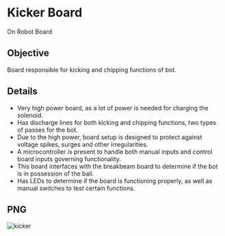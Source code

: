 # Kicker Board
On Robot Board 

## Objective 
Board responsible for kicking and chipping functions of bot.

## Details
- Very high power board, as a lot of power is needed for charging the solenoid.  
- Has discharge lines for both kicking and chipping functions, two types of passes for the bot.  
- Due to the high power, board setup is designed to protect against voltage spikes, surges and other irregularities.  
- A microcontroller is present to handle both manual inputs and control board inputs governing functionality.  
- This board interfaces with the breakbeam board to determine if the bot is in possession of the ball.  
- Has LEDs to determine if the board is functioning properly, as well as manual switches to test certain functions.  

## PNG 
![kicker](https://user-images.githubusercontent.com/71445563/123549096-82a4a980-d735-11eb-89f2-4ae237051beb.PNG)


